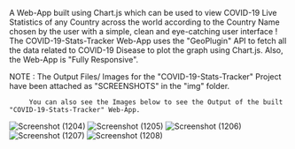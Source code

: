 A Web-App built using Chart.js which can be used to view COVID-19 Live Statistics of any Country across the world according to the Country Name chosen by the user with a simple, clean and eye-catching user interface ! The COVID-19-Stats-Tracker Web-App uses the "GeoPlugin" API to fetch all the data related to COVID-19 
Disease to plot the graph using Chart.js. Also, the Web-App is "Fully Responsive".


NOTE : The Output Files/ Images for the "COVID-19-Stats-Tracker" Project have been attached as "SCREENSHOTS" in the "img" folder.



         You can also see the Images below to see the Output of the built "COVID-19-Stats-Tracker" Web-App.





![Screenshot (1204)](https://user-images.githubusercontent.com/101398263/202439462-96a1c6df-be84-4b29-bf26-60f3b8c3f5e0.png)
![Screenshot (1205)](https://user-images.githubusercontent.com/101398263/202439302-35ae7b4b-9d01-40bf-a0a3-68909d47e87c.png)
![Screenshot (1206)](https://user-images.githubusercontent.com/101398263/202439310-5743bbb1-65f9-4fd6-b680-c9ba60c948c7.png)
![Screenshot (1207)](https://user-images.githubusercontent.com/101398263/202439496-745dd10a-a11c-4aa9-b522-7ed76771c810.png)
![Screenshot (1208)](https://user-images.githubusercontent.com/101398263/202439262-6f4eaf1e-0cbc-4bfe-a821-6b27b7f76316.png)
